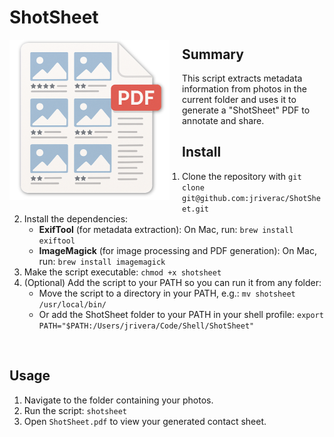 # ShotSheet

<img src="media/ShotSheet.png" alt="ShotSheet Example" width="256" height="256" align="left" style="margin-right: 20px; margin-bottom: 10px;">

## Summary

This script extracts metadata information from photos in the current folder and uses it to generate a "ShotSheet" PDF to annotate and share.


## Install

1. Clone the repository with `git clone git@github.com:jriverac/ShotSheet.git`
2. Install the dependencies:
   - **ExifTool** (for metadata extraction):
     On Mac, run: `brew install exiftool`
   - **ImageMagick** (for image processing and PDF generation):
     On Mac, run: `brew install imagemagick`
3. Make the script executable:
   `chmod +x shotsheet`
4. (Optional) Add the script to your PATH so you can run it from any folder:
   - Move the script to a directory in your PATH, e.g.:
     `mv shotsheet /usr/local/bin/`
   - Or add the ShotSheet folder to your PATH in your shell profile:
     `export PATH="$PATH:/Users/jrivera/Code/Shell/ShotSheet"`

<br clear="left"/>

## Usage

1. Navigate to the folder containing your photos.
2. Run the script:
   `shotsheet`
3. Open `ShotSheet.pdf` to view your generated contact sheet.